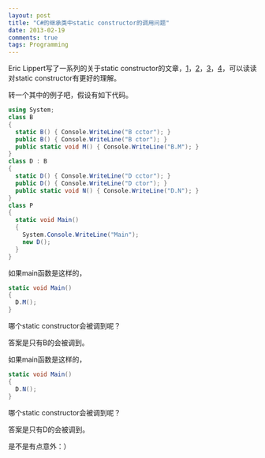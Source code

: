 ```yaml
---
layout: post
title: "C#的继承类中static constructor的调用问题"
date: 2013-02-19
comments: true
tags: Programming
---
```

<p>Eric Lippert写了一系列的关于static constructor的文章，<a href="http://ericlippert.com/2013/02/06/static-constructors-part-one/?utm_source=rss&amp;utm_medium=rss&amp;utm_campaign=static-constructors-part-one">1</a>，<a href="http://ericlippert.com/2013/02/11/static-constructors-part-two/?utm_source=rss&amp;utm_medium=rss&amp;utm_campaign=static-constructors-part-two">2</a>，<a href="http://ericlippert.com/2013/02/14/static-constructors-part-three/?utm_source=rss&amp;utm_medium=rss&amp;utm_campaign=static-constructors-part-three">3</a>，<a href="http://ericlippert.com/2013/02/18/static-constructors-part-four/?utm_source=rss&amp;utm_medium=rss&amp;utm_campaign=static-constructors-part-four">4</a>，可以读读对static constructor有更好的理解。</p>  <p>转一个其中的例子吧，假设有如下代码。</p>  

```csharp
using System;
class B
{
  static B() { Console.WriteLine("B cctor"); }
  public B() { Console.WriteLine("B ctor"); }
  public static void M() { Console.WriteLine("B.M"); }
}
class D : B
{
  static D() { Console.WriteLine("D cctor"); }
  public D() { Console.WriteLine("D ctor"); }
  public static void N() { Console.WriteLine("D.N"); }
}
class P 
{
  static void Main()
  {
    System.Console.WriteLine("Main");
    new D();
  }  
}
```

<p>如果main函数是这样的，</p>

```csharp
static void Main() 
{
  D.M();
}
```

<p>哪个static constructor会被调到呢？</p>

<p>答案是只有B的会被调到。</p>

<p>如果main函数是这样的，</p>

```csharp
static void Main() 
{
  D.N();
}
```

<p>哪个static constructor会被调到呢？</p>

<p>答案是只有D的会被调到。</p>

<p>是不是有点意外：）</p>